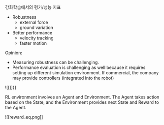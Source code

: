 강화학습에서의 평가/성능 지표
- Robustness
	- external force
	- ground variation
- Better performance
	- velocity tracking
	- faster motion

Opinion:
- Measuring robustness can be challenging. 
- Performance evaluation is challenging as well because it requires setting up different simulation environment. If commercial, the company may provide controllers (integrated into the robot)


![[]]}]


RL environment involves an Agent and Environment. The Agent takes action based on the State, and the Environment provides next State and Reward to the Agent.


![[reward_eq.png]]